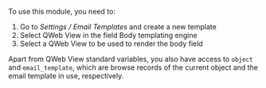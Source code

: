 To use this module, you need to:

1. Go to *Settings / Email Templates* and create a new template
2. Select QWeb View in the field Body templating engine
3. Select a QWeb View to be used to render the body field

Apart from QWeb View standard variables, you also have access to
`object` and `email_template`, which are browse records of the
current object and the email template in use, respectively.
